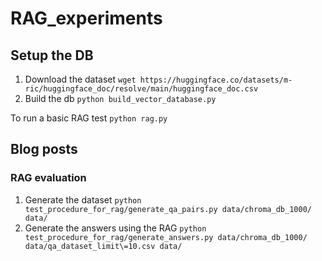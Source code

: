 # RAG_experiments

## Setup the DB
1. Download the dataset
```wget https://huggingface.co/datasets/m-ric/huggingface_doc/resolve/main/huggingface_doc.csv```
2. Build the db
```python build_vector_database.py```

To run a basic RAG test
```python rag.py```
## Blog posts

### RAG evaluation

1. Generate the dataset
```python test_procedure_for_rag/generate_qa_pairs.py data/chroma_db_1000/ data/```
2. Generate the answers using the RAG
```python test_procedure_for_rag/generate_answers.py data/chroma_db_1000/ data/qa_dataset_limit\=10.csv data/```

